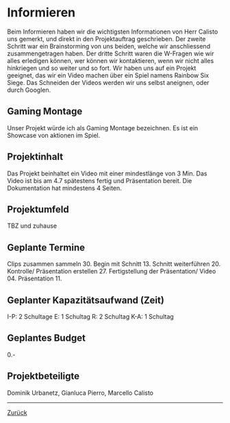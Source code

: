 # Informieren
Beim Informieren haben wir die wichtigsten Informationen von Herr Calisto uns gemerkt, und direkt in den Projektauftrag geschrieben.
Der zweite Schritt war ein Brainstorming von uns beiden, welche wir anschliessend zusammengetragen haben. 
Der dritte Schritt waren die W-Fragen wie wir alles erledigen können, wer können wir kontaktieren, wenn wir nicht alles hinkriegen und so weiter und so fort.
Wir haben uns auf ein Projekt geeignet, das wir ein Video machen über ein Spiel namens Rainbow Six Siege. Das Schneiden der Videos werden wir uns selbst aneignen, oder durch Googlen.


## Gaming Montage
Unser Projekt würde ich als Gaming Montage bezeichnen. Es ist ein Showcase von aktionen im Spiel.

## Projektinhalt
Das Projekt beinhaltet ein Video mit einer mindestlänge von 3 Min. Das Video ist bis am 4.7 spätestens fertig und
Präsentation bereit. Die Dokumentation hat mindestens 4 Seiten.

## Projektumfeld
TBZ und zuhause

## Geplante Termine
Clips zusammen sammeln 30.
Begin mit Schnitt 13.
Schnitt weiterführen 20.
Kontrolle/ Präsentation erstellen 27.
Fertigstellung der Präsentation/ Video 04.
Präsentation 11.

## Geplanter Kapazitätsaufwand (Zeit)
I-P: 2 Schultage
E: 1 Schultag
R: 2 Schultag
K-A: 1 Schultag

## Geplantes Budget
0.-

## Projektbeteiligte
Dominik Urbanetz, Gianluca Pierro, Marcello Calisto

--------------------------------------------------------------------------
[Zurück](README.md)
